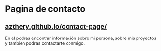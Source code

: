# **Pagina de contacto**

## [azthery.github.io/contact-page/](https://azthery.github.io/contact-page/)

En el podras encontrar información sobre mi persona, sobre mis proyectos y tambien podras contactarte conmigo.
